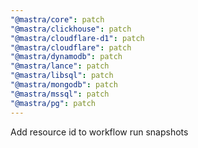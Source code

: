 ```yaml
---
"@mastra/core": patch
"@mastra/clickhouse": patch
"@mastra/cloudflare-d1": patch
"@mastra/cloudflare": patch
"@mastra/dynamodb": patch
"@mastra/lance": patch
"@mastra/libsql": patch
"@mastra/mongodb": patch
"@mastra/mssql": patch
"@mastra/pg": patch
---
```


Add resource id to workflow run snapshots
